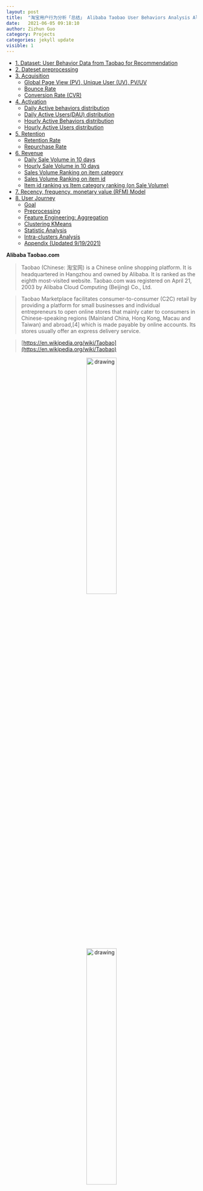 ```yaml
---
layout: post
title:  "淘宝用户行为分析「总结」 Alibaba Taobao User Behaviors Analysis All-in-One"
date:   2021-06-05 09:18:10
author: Zizhun Guo
category: Projects
categories: jekyll update
visible: 1
---
```


- [1. Dataset: User Behavior Data from Taobao for Recommendation](#1-dataset-user-behavior-data-from-taobao-for-recommendation)
- [2. Dateset preprocessing](#2-dateset-preprocessing)
- [3. Acquisition](#3-acquisition)
    - [Global Page View (PV), Unique User (UV), PV/UV](#global-page-view-pv-unique-user-uv-pvuv)
    - [Bounce Rate](#bounce-rate)
    - [Conversion Rate (CVR)](#conversion-rate-cvr)
- [4. Activation](#4-activation)
    - [Daily Active behaviors distribution](#daily-active-behaviors-distribution)
    - [Daily Active Users(DAU) distribution](#daily-active-usersdau-distribution)
    - [Hourly Active Behaviors distribution](#hourly-active-behaviors-distribution)
    - [Hourly Active Users distribution](#hourly-active-users-distribution)
- [5. Retention](#5-retention)
    - [Retention Rate](#retention-rate)
    - [Repurchase Rate](#repurchase-rate)
- [6. Revenue](#6-revenue)
    - [Daily Sale Volume in 10 days](#daily-sale-volume-in-10-days)
    - [Hourly Sale Volume in 10 days](#hourly-sale-volume-in-10-days)
    - [Sales Volume Ranking on item category](#sales-volume-ranking-on-item-category)
    - [Sales Volume Ranking on item id](#sales-volume-ranking-on-item-id)
    - [Item id ranking vs Item category ranking (on Sale Volume)](#item-id-ranking-vs-item-category-ranking-on-sale-volume)
- [7. Recency, frequency, monetary value (RFM) Model](#7-recency-frequency-monetary-value-rfm-model)
- [8. User Journey](#8-user-journey)
    - [Goal](#goal)
    - [Preprocessing](#preprocessing)
    - [Feature Engineering: Aggregation](#feature-engineering-aggregation)
    - [Clustering KMeans](#clustering-kmeans)
    - [Statistic Analysis](#statistic-analysis)
    - [Intra-clusters Analysis](#intra-clusters-analysis)
    - [Appendix (Updated 9/19/2021)](#appendix-updated-9192021)



**Alibaba Taobao.com**

> Taobao (Chinese: 淘宝网) is a Chinese online shopping platform. It is headquartered in Hangzhou and owned by Alibaba. It is ranked as the eighth most-visited website. Taobao.com was registered on April 21, 2003 by Alibaba Cloud Computing (Beijing) Co., Ltd.

> Taobao Marketplace facilitates consumer-to-consumer (C2C) retail by providing a platform for small businesses and individual entrepreneurs to open online stores that mainly cater to consumers in Chinese-speaking regions (Mainland China, Hong Kong, Macau and Taiwan) and abroad,[4] which is made payable by online accounts. Its stores usually offer an express delivery service.

> [https://en.wikipedia.org/wiki/Taobao](https://en.wikipedia.org/wiki/Taobao)

<div style="text-align: center;">
    <a href ="{{site.url}}/assets/2021-05-21-Taobao_Behavior_Analysis_Intro/AlibabaLogo.jpg">
   <img src="{{site.url}}/assets/2021-05-21-Taobao_Behavior_Analysis_Intro/AlibabaLogo.jpg" alt="drawing" style="width: 40%;"/>
   </a>
   <br>
    <a href ="{{site.url}}/assets/2021-05-21-Taobao_Behavior_Analysis_Intro/Taobao_Logo.svg">
   <img src="{{site.url}}/assets/2021-05-21-Taobao_Behavior_Analysis_Intro/Taobao_Logo.svg" alt="drawing" style="width: 40%;"/>
    </a>
   <figcaption>Alibaba Group LOGO </figcaption>
</div>

<br>

---

<br>


#### 1. Dataset: User Behavior Data from Taobao for Recommendation

**Introduction**

The dataset is collected from [**Tianchi**](https://tianchi.aliyun.com/dataset/dataDetail?dataId=649&userId=1) - Data Science Workshop from Aliyun(阿里云)- literally means [**Alibaba Cloud**](https://us.alibabacloud.com/), the cloud computing service ranked **third-largest** infrastucture as a service provider, right behind Amazon Web Services, Microsoft Azure.

User Behavior is a dataset of user behaviors from Taobao, for recommendation problem with implicit feedback. The dataset is offered by Alibaba.

|File   |Description   |Feature   |
|---|---|---|
| UserBehavior.csv  |All user behavior data   | User ID, item ID, category ID, behavior type, timestamp  |

**UserBehavior.csv**

We random select about 1 million users who have behaviors including click, purchase, adding item to shopping cart and item favoring during November 25 to December 03, 2017. The dataset is organized in a very similar form to MovieLens-20M, i.e., each line represents a specific user-item interaction, which consists of user ID, item ID, item's category ID, behavior type and timestamp, separated by commas. The detailed descriptions of each field are as follows:

|Field   |Explanation   |
|---|---|
|User ID   |An integer, the serialized ID that represents a user   |
| Item ID  |An integer, the serialized ID that represents an item   |
|Category ID   |An integer, the serialized ID that represents the category which the corresponding item belongs to   |
|Behavior type   |A string, enum-type from ('pv', 'buy', 'cart', 'fav')   |
|Timestamp   |An integer, the timestamp of the behavior   |



Note that the dataset contains 4 different types of behaviors, they are

|Behavior   | Explanation  |
|---|---|
|pv   | Page view of an item's detail page, equivalent to an item click  |
|fav   | Purchase an item  |
|cart   |Add an item to shopping cart   |
|buy   |Favor an item   |

Dimensions of the dataset are

| Dimension  | 	Number  |
|---|---|
|# of users   |987,994   |
|# of items   |4,162,024   |
|# of categories   | 9,439  |
|# of interactions   |100,150,807   |

#### 2. Dateset preprocessing

**Load the CSV dataset as Spark DateFrame using Pyspark**

```py
import findspark
findspark.init('/home/zizhun/spark-3.1.1-bin-hadoop2.7')
from pyspark.sql import SparkSession

# Load csv file into spark dataframe
df = spark.read.csv('UserBehavior.csv')

# Change field names
df = df.withColumnRenamed("_c0","user_id") \
        .withColumnRenamed("_c1","item_id") \
        .withColumnRenamed("_c2","category_id") \
        .withColumnRenamed("_c3","behavior") \
        .withColumnRenamed("_c4","timestamps")

```

**Check out the schema and partial view**
```
root
 |-- user_id: string (nullable = true)
 |-- item_id: string (nullable = true)
 |-- category_id: string (nullable = true)
 |-- behavior: string (nullable = true)
 |-- timestamps: string (nullable = true)

+-------+-------+-----------+--------+----------+
|user_id|item_id|category_id|behavior|timestamps|
+-------+-------+-----------+--------+----------+
|      1|2268318|    2520377|      pv|1511544070|
|      1|2333346|    2520771|      pv|1511561733|
|      1|2576651|     149192|      pv|1511572885|
|      1|3830808|    4181361|      pv|1511593493|
|      1|4365585|    2520377|      pv|1511596146|
|      1|4606018|    2735466|      pv|1511616481|
|      1| 230380|     411153|      pv|1511644942|
|      1|3827899|    2920476|      pv|1511713473|
|      1|3745169|    2891509|      pv|1511725471|
|      1|1531036|    2920476|      pv|1511733732|
+-------+-------+-----------+--------+----------+
only showing top 10 rows

```

**Transform timestamps from Unixtime to date**
The original timestamp is in format of Unixtime, therefore transforming it into 6 new readable field as datetime, date, month, day, hour and dayofweek. 
```py
from pyspark.sql.functions import (dayofmonth, hour,
                                  dayofyear,month, dayofmonth,
                                  year,weekofyear,
                                  format_number, date_format, to_date, dayofweek)

df1.select(dayofmonth(df1.datetime)).show()

df1 = df1.withColumn('date', to_date(df1.datetime)) \
            .withColumn('month', month(df1.datetime)) \
            .withColumn('day', dayofmonth(df1.datetime)) \
            .withColumn('hour', hour(df1.datetime)) \
            .withColumn('dayofweek', dayofweek(df1.datetime))  
```
```
Results:
+-------+-------+-----------+--------+----------+-------------------+----------+-----+---+----+---------+
|user_id|item_id|category_id|behavior|timestamps|           datetime|      date|month|day|hour|dayofweek|
+-------+-------+-----------+--------+----------+-------------------+----------+-----+---+----+---------+
|      1|2268318|    2520377|      pv|1511544070|2017-11-24 12:21:10|2017-11-24|   11| 24|  12|        6|
|      1|2333346|    2520771|      pv|1511561733|2017-11-24 17:15:33|2017-11-24|   11| 24|  17|        6|
|      1|2576651|     149192|      pv|1511572885|2017-11-24 20:21:25|2017-11-24|   11| 24|  20|        6|
|      1|3830808|    4181361|      pv|1511593493|2017-11-25 02:04:53|2017-11-25|   11| 25|   2|        7|
|      1|4365585|    2520377|      pv|1511596146|2017-11-25 02:49:06|2017-11-25|   11| 25|   2|        7|
|      1|4606018|    2735466|      pv|1511616481|2017-11-25 08:28:01|2017-11-25|   11| 25|   8|        7|
|      1| 230380|     411153|      pv|1511644942|2017-11-25 16:22:22|2017-11-25|   11| 25|  16|        7|
|      1|3827899|    2920476|      pv|1511713473|2017-11-26 11:24:33|2017-11-26|   11| 26|  11|        1|
|      1|3745169|    2891509|      pv|1511725471|2017-11-26 14:44:31|2017-11-26|   11| 26|  14|        1|
|      1|1531036|    2920476|      pv|1511733732|2017-11-26 17:02:12|2017-11-26|   11| 26|  17|        1|
+-------+-------+-----------+--------+----------+-------------------+----------+-----+---+----+---------+
only showing top 10 rows
```


**Discover dataset on the range of date**

```SQL
SELECT Date, n_interactions
FROM
    (SELECT date as Date, COUNT(user_id) as n_interactions
    FROM taobao
    GROUP BY date
    ORDER BY date)
WHERE n_interactions > 10000
```
```
         Date  n_interactions
0  2017-11-24         3453235
1  2017-11-25        10598765
2  2017-11-26        10496631
3  2017-11-27         9985084
4  2017-11-28         9987905
5  2017-11-29        10350799
6  2017-11-30        10542266
7  2017-12-01        11712571
8  2017-12-02        14057989
9  2017-12-03         8946657
```
The distribution shows most of the interactions are conducted between *2017-11-24* to 2017-12-03 (10 days).

**Create TempView as Taobao from records based on the distribution**
```py
df1.createOrReplaceTempView("taobao")
```

#### 3. Acquisition

The point for Acquisition analysis is to develop knowledge about the ability of the product to convert visitors into customers. It helps evaluate the efficiency of the business process. The product may have diverse marketing sources of visitors and different channels to fulfill the conversion. 

In Taobao user behavior dataset, the 'behavior' field can be intuitively interpreted owning the values in an ordinal nature, since the business allows provide purchasing behaviors which are able to independently conducted, e.g. users can choose to purchase the item directly or put it into the cart or favorites. Therefore, there are multiple channels that convert the item visit into the final order. Hence, I take multiple funnel analyses to study its acquisitional traits.

###### Global Page View (PV), Unique User (UV), PV/UV

```py
# Pychart can query records using Dataframe SQL functions

from pyspark.sql.functions import count, countDistinct
df1.select(countDistinct(df1.user_id).alias('uv')).show()
```

```
+------+
|    uv|
+------+
|987991|
+------+
```
The dataset has **987,991** unique users. Hence, **UV** = **987,991**.

```py
# The same, group by on 'behavior' and find the count for the 'pv'

df1.groupby('behavior').count().orderBy('count', ascending = False).show()
```

```
+--------+--------+
|behavior|   count|
+--------+--------+
|      pv|89697359|
|    cart| 5530446|
|     fav| 2888258|
|     buy| 2015839|
+--------+--------+
```
The dataset has **89,697,359** page view behaviors between 2017-11-24 to 2017-12-03. Hence, **PV** = **89,697,359**.

The PV/UV, the average page view per user evaluates the popularity for the items to be seen in a global sense. We could calculate it for each item. However, this metric needs to be used with other global metrics.

The **PV/UV** is **90**. In these 10 days, the average page views for each unique user is 90.

###### Bounce Rate

Bounce rate is single-page sessions divided by all sessions, or the percentage of all sessions on the site in which users viewed only a single page and triggered only a single request to the Analytics server. - [reference](https://support.google.com/analytics/answer/1009409?hl=en)

In the Taobao user behavior case, the unique users who visit items once during the 10-day session would be only considered. Therefore, this bounce rate evaluates the attractiveness of the website instead of a specific item.

Create
```py
# Create TempView with the user count for the different behavior.
# PK: user_id
spark.sql("""
SELECT 
    user_id, 
    SUM(case when behavior='pv' then 1 else 0 end) as PageView,
    SUM(case when behavior='fav' then 1 else 0 end) as Favorite,
    SUM(case when behavior='cart' then 1 else 0 end) as Cart,
    SUM(case when behavior='buy' then 1 else 0 end) as Buy
FROM 
    taobao
GROUP BY
    user_id
""").createTempView("behaviorCount")

spark.sql("""
SELECT 
    COUNT(user_id)
FROM
    behaviorCount
WHERE PageView = 1 AND Favorite = 0 AND Cart = 0 AND Buy = 0;
""").show()
```

```
+-----------------------+
|count(DISTINCT user_id)|
+-----------------------+
|                     53|
+-----------------------+
```
The number of unique users who have only **1 page view** count is **53**. The **bounce rate**, 53/UV is **0.0053%**. It is very small, it proves the visitors, no matter new or old, would not stop discovering the website at the first sight.

###### Conversion Rate (CVR)

The **conversion rate** is the percentage of visitors to the website that complete a desired goal (a conversion) out of the total number of visitors.[-[Source]](https://www.wordstream.com/conversion-rate)

The desired goal is **make-purchase**.  There are three channels to make such conversion (see fig 1 below): 1. page view - favorite - buy; 2. page view - cart - buy; 3. page view - buy. Each channel can conduct a funnel analysis.

<div style="text-align: center;">
    <a href ="{{site.url}}/assets/2021-05-21-Taobao_Behavior_Analysis_Model/01.png">
   <img src="{{site.url}}/assets/2021-05-21-Taobao_Behavior_Analysis_Model/01.png" alt="drawing" style="width: 20%;"/>
   </a>
   <figcaption>Fig 1: Three conversion channels </figcaption>
</div>

**pv - fav - buy**

CVR for page view user to favorite user = # of users who have pv and fav/ # of users who have pv 

```py
n_unique_fav_users = spark.sql("""
SELECT COUNT(DISTINCT user_id)
FROM behaviorCount
WHERE PageView > 0 AND Favorite > 0
""").collect()[0][0] # 387548

n_unique_pv_users = spark.sql("""
SELECT COUNT(DISTINCT user_id)
FROM behaviorCount
WHERE PageView > 0
""").collect()[0][0] # 984107

CVR_pv2fav = n_unique_fav_users/n_unique_pv_users # 387548/984107
```

The conversion rate for pv to fav is 39.38%.

CVR for page view user to favorite to buy user = # of users who have pv, fav and buy / # of users who have pv 

```py
n_unique_fav_buy_users = spark.sql("""
SELECT COUNT(DISTINCT user_id)
FROM behaviorCount
WHERE PageView > 0 AND Favorite > 0 AND Buy > 0
""").collect()[0][0] # 275476

CVR_pv2fav2buy = n_unique_fav_buy_users / n_unique_pv_users # 275476 / 984107
print(CVR_pv2fav2buy)
```
The conversion rate for pv-fav-buy is 27.99%.

**pv - cart - buy**

CVR for page view user to cart user = # of users who have pv and cart / # of users who have pv 

```py
n_unique_cart_users = spark.sql("""
SELECT COUNT(DISTINCT user_id)
FROM behaviorCount
WHERE PageView > 0 AND Cart > 0
""").collect()[0][0] # 735674

CVR_pv2cart = n_unique_cart_users / n_unique_pv_users # 735674 / 984107
print(CVR_pv2cart)
```
The conversion rate for pv-cart is 74.56%.

CVR for page view user to cart to buy user = # of users who have pv, cart and buy / # of users who have pv 

```py
n_unique_cart_buy_users = spark.sql("""
SELECT COUNT(DISTINCT user_id)
FROM behaviorCount
WHERE PageView > 0 AND Cart > 0 AND Buy > 0
""").collect()[0][0] # 528408

CVR_pv2cart2buy = n_unique_cart_buy_users / n_unique_pv_users # 528408 / 984107
print(CVR_pv2cart2buy)
```
The conversion rate for pv-cart-buy is 53.69%.

**pv - buy**

CVR for page view user to buy user = # of users who have pv and buy / # of users who have pv 

```py
n_unique_pv_buy_users = spark.sql("""
SELECT COUNT(DISTINCT user_id)
FROM behaviorCount
WHERE PageView > 0 AND Favorite = 0 AND Cart = 0 AND Buy > 0
""").collect()[0][0]

CVR_pv2buy = n_unique_pv_buy_users / n_unique_pv_users
print(CVR_pv2buy)
```
The conversion rate for pv-buy is 7.01%. (There might have users who have both pv-buy or pv-fav/cart-buy behaviors, such SQL would exclude those users who have both behaviors, therefore the CVR for pv-buy would be higher if based on items)


**Funnel plot for 3 channels based on # of users**

<!-- #80bdff
#f1b0b7
#ffc107
#54bc4b -->

```py
from plotly import graph_objects as go

fig1 = go.Figure(go.Funnel(
    y = ['pv', 'fav', 'buy'],
    x = [n_unique_pv_users, n_unique_fav_users, n_unique_fav_buy_users],
    textposition = "inside",
    textinfo = "value+percent initial",
    marker = {"color": ["#80bdff", "#f1b0b7", "#54bc4b"]})
    )
fig1.show()
```

<div style="text-align: center;">
    <a href ="{{site.url}}/assets/2021-05-21-Taobao_Behavior_Analysis_Model/funnel_1.png">
   <img src="{{site.url}}/assets/2021-05-21-Taobao_Behavior_Analysis_Model/funnel_1.png" alt="drawing" style="width: 60%;"/>
   </a>
   <figcaption>Fig 2: Funnel plot: pv-fav-buy </figcaption>
</div>

<div style="text-align: center;">
    <a href ="{{site.url}}/assets/2021-05-21-Taobao_Behavior_Analysis_Model/funnel_2.png">
   <img src="{{site.url}}/assets/2021-05-21-Taobao_Behavior_Analysis_Model/funnel_2.png" alt="drawing" style="width: 60%;"/>
   </a>
   <figcaption>Fig 3: Funnel plot: pv-cart-buy </figcaption>
</div>

<div style="text-align: center;">
    <a href ="{{site.url}}/assets/2021-05-21-Taobao_Behavior_Analysis_Model/funnel_3.png">
   <img src="{{site.url}}/assets/2021-05-21-Taobao_Behavior_Analysis_Model/funnel_3.png" alt="drawing" style="width: 60%;"/>
   </a>
   <figcaption>Fig 4: Funnel plot: pv-buy </figcaption>
</div>


#### 4. Activation

The Activation evaluates the Ecommerce's ability to provide users with the "Aha moment". It overlaps the concept with the acquisition a little, but the difference is that the activation focuses on the micro-conversion part whereas users are having enjoyable and solid experiences in the individual part of the product process. 

###### Daily Active behaviors distribution

Details aside, first look at the distribution for the number of daily behaviors between 2017-11-24 to 2017-12-03.

```py
df_date_behavior_count = spark.sql("""
SELECT 
    date,
    SUM(CASE WHEN behavior = 'pv' THEN 1 ELSE 0 END) AS pv,
    SUM(CASE WHEN behavior = 'fav' THEN 1 ELSE 0 END) AS fav,
    SUM(CASE WHEN behavior = 'cart' THEN 1 ELSE 0 END) AS cart,
    SUM(CASE WHEN behavior = 'buy' THEN 1 ELSE 0 END) AS buy
FROM 
    taobao
GROUP BY 
    date
ORDER BY date
""").toPandas()

print(df_date_behavior_count)
```
<div style="text-align: center;">
    <a href ="{{site.url}}/assets/2021-05-21-Taobao_Behavior_Analysis_Model_2/DAB.png">
   <img src="{{site.url}}/assets/2021-05-21-Taobao_Behavior_Analysis_Model_2/DAB.png" alt="drawing" style="width: 60%;"/>
   </a>
   <figcaption>Fig 1: Daily Active behaviors histogram </figcaption>
</div>

1. The number of page view behaviors overwhelmed the other three behaviors favorite, cart, and buy.
2. The day of the week for 2017-11-24 is Friday in Beijing Time (GMT+8), whereas it has 13 hours jet leg from US Eastern Time (GMT-5) in winter. It is weird to find that the behavior count on 11-24 is much smaller than 12-01. An assumption to this phenomenon is when binning the behaviors, the part of behaviors conducted in 2017-11-25 morning in china was grouped into the 2017-11-24 in American Time zone, **hence the current bars should be moved 1 day after and the value for each date should be partially tunned one by one**. 
3. The current histogram cannot quantitively confirm the relation of behavior count between days, but the trend can be guessed out. After modification, the number of behaviors on Saturday and Sunday is higher than on weekdays.


###### Daily Active Users(DAU) distribution

```py
df_DAU = spark.sql("""
SELECT 
    date,
    COUNT(DISTINCT user_id) AS DAU
FROM 
    taobao
GROUP BY 
    date
ORDER BY 
    date
""").toPandas()

print(df_DAU)
```
<div style="text-align: center;">
    <a href ="{{site.url}}/assets/2021-05-21-Taobao_Behavior_Analysis_Model_2/DAU.png">
   <img src="{{site.url}}/assets/2021-05-21-Taobao_Behavior_Analysis_Model_2/DAU.png" alt="drawing" style="width: 60%;"/>
   </a>
   <figcaption>Fig 2: Daily Active Users histogram </figcaption>
</div>

1. As to count the unique users in these 10 days, the criteria is any user who conducted one of four behavior count as one active user. Therefore, the relation between DAU to daily active behaviors is similar to the relationship between global unique user numbers and global behavior numbers.
2. The trend is similar to DAU histogram, as the time leg and Unix Time function rule still work poorly on a dataset collected from another time zone. The part of unique users is supposed to be grouped on the day after.

###### Hourly Active Behaviors distribution

```py
df_hour_behavior_count = spark.sql("""
SELECT 
    hour,
    SUM(CASE WHEN behavior = 'pv' THEN 0.1 ELSE 0 END) AS pv,
    SUM(CASE WHEN behavior = 'fav' THEN 0.1 ELSE 0 END) AS fav,
    SUM(CASE WHEN behavior = 'cart' THEN 0.1 ELSE 0 END) AS cart,
    SUM(CASE WHEN behavior = 'buy' THEN 0.1 ELSE 0 END) AS buy
FROM 
    taobao
WHERE date < '2017-12-04' AND date > '2017-11-23'
GROUP BY 
    hour
ORDER BY 
    hour
""").toPandas()
```
<div style="text-align: center;">
    <a href ="{{site.url}}/assets/2021-05-21-Taobao_Behavior_Analysis_Model_2/HAB.png">
   <img src="{{site.url}}/assets/2021-05-21-Taobao_Behavior_Analysis_Model_2/HAB.png" alt="drawing" style="width: 60%;"/>
   </a>
   <figcaption>Fig 3: Hourly Active Behaviors histogram </figcaption>
</div>

1. The distribution is binned by the hour attribute from the table, as it is calculated by averaging the behavior count across 10 days, it compensates for the difference between days.
2. The hour illustrates the parsed UNIX time in the American time zone, so there is 13 hours time lag for the real hour within a day scenario. e.g. The 7:00 in US eastern time indicates the 20:00 in the Beijing time zone. 
3. Based on 2, the peak found between 6:00 to 10:00, when the most popular product using time, is 7 pm to 11 pm in China. It makes sense since this is the time when people get off work and spend time online shopping.
4. The behavior count in peak say 9 pm (8:00) is 800k round own, whereas at 4 am (15:00) in the morning, the count is almost only 50k. There are 16 times between the peak and bottom. In day times, the average behavior count is around 500k.
5. The rate of decline from peak to bottom is great. It is a common bedtime and people go to sleep quickly. However, once wake up, the usage recovers a bit slower hence users have different things to do.

###### Hourly Active Users distribution

```py
df_AverageHAU = spark.sql("""
SELECT 
    hour,
    ROUND(COUNT(DISTINCT user_id)/10, 0) AS Average_HAU
FROM 
    taobao
WHERE date < '2017-12-04' AND date > '2017-11-23'
GROUP BY 
    hour
ORDER BY hour
""").toPandas()
```

<div style="text-align: center;">
    <a href ="{{site.url}}/assets/2021-05-21-Taobao_Behavior_Analysis_Model_2/HAU.png">
   <img src="{{site.url}}/assets/2021-05-21-Taobao_Behavior_Analysis_Model_2/HAU.png" alt="drawing" style="width: 60%;"/>
   </a>
   <figcaption>Fig 4: Hourly Active Users histogram </figcaption>
</div>

1. The trend is similar to hourly behavior count. However, the peak is not as significant as the last one. This indicates that the contribution for unique users on behaviors is not balanced. Given that the trend is similar (same shape), therefore the aspect for causing the balancing issue is that users who are active in the daytime conduct more behaviors at night. It intuitively may make sense that people work in the daytime and get hard to shop online, but at night, they have more time and convenience to use the APP.
2. The max value of peak is around 70k whereas the value for the bottom is around 5k, the 12 times difference is greater than 13 times for the behavior count. This indicates the at least for two periods of time (7 pm to 10 pm and 12 am to 5 am), users' behaviors are normally equalized which helps understand combined with the first point that the users in the daytime are less efficient (number of behaviors per user) than at night.

#### 5. Retention

###### Retention Rate

Retention rate formula:
The # of active users continuing to subscribe divided by the total active users at the start of a period = retention rate.
[-[Source])(https://www.profitwell.com/customer-retention/calculate-retention-rate)]

The concept to have retention rate metric in a marketing atmosphere is to monitor firm performance in attracting and retaining customers. [-[Wikipedia](https://en.wikipedia.org/wiki/Retention_rate)] It is similar to churn rate.

This part of Taobao user behavior analysis technically only provides practice on calculating retention rate metric, since there are no attributes identifying the new users, therefore the users who are count as the first-day user may of the old user, which should not be considered.

```py
df_retention = spark.sql("""
    SELECT
        SUM(CASE WHEN day1 > 0 then 1 else 0 end) AS day1,
        SUM(CASE WHEN day1 > 0 AND day2 > 0 then 1 else 0 end) AS day2retention,
        SUM(CASE WHEN day1 > 0 AND day3 > 0 then 1 else 0 end) AS day3retention,
        SUM(CASE WHEN day1 > 0 AND day4 > 0 then 1 else 0 end) AS day4retention,
        SUM(CASE WHEN day1 > 0 AND day5 > 0 then 1 else 0 end) AS day5retention,
        SUM(CASE WHEN day1 > 0 AND day6 > 0 then 1 else 0 end) AS day6retention,
        SUM(CASE WHEN day1 > 0 AND day7 > 0 then 1 else 0 end) AS day7retention,
        SUM(CASE WHEN day1 > 0 AND day8 > 0 then 1 else 0 end) AS day8retention,
        SUM(CASE WHEN day1 > 0 AND day9 > 0 then 1 else 0 end) AS day9retention,
        SUM(CASE WHEN day1 > 0 AND day10 > 0 then 1 else 0 end) AS day10retention
    FROM
        (SELECT
            user_id,
            SUM(CASE WHEN date = '2017-11-24' then 1 else 0 end) as day1,
            SUM(CASE WHEN date = '2017-11-25' then 1 else 0 end) as day2,
            SUM(CASE WHEN date = '2017-11-26' then 1 else 0 end) as day3,
            SUM(CASE WHEN date = '2017-11-27' then 1 else 0 end) as day4,
            SUM(CASE WHEN date = '2017-11-28' then 1 else 0 end) as day5,
            SUM(CASE WHEN date = '2017-11-29' then 1 else 0 end) as day6,
            SUM(CASE WHEN date = '2017-11-30' then 1 else 0 end) as day7,
            SUM(CASE WHEN date = '2017-12-01' then 1 else 0 end) as day8,
            SUM(CASE WHEN date = '2017-12-02' then 1 else 0 end) as day9,
            SUM(CASE WHEN date = '2017-12-03' then 1 else 0 end) as day10
        FROM taobao
        GROUP BY
            user_id)
    """).toPandas()
```
<div style="text-align: center;">
    <a href ="{{site.url}}/assets/2021-05-21-Taobao_Behavior_Analysis_Model_2/retention.png">
   <img src="{{site.url}}/assets/2021-05-21-Taobao_Behavior_Analysis_Model_2/retention.png" alt="drawing" style="width: 60%;"/>
   </a>
   <figcaption>Fig 5: simulating retention rate </figcaption>
</div>


###### Repurchase Rate

Repurchase rate is the percentage rate of a cohort having placed another order within a certain period of time, typically calculated within 30/60/90/180/360 days from the first order. [-[Source](https://medium.com/@matsutton/repurchase-rate-the-most-overlooked-ecommerce-kpi-337bccde184b)]

Due to the limit of time periods, we calculate the 10-day repurchase rate. The way to calculate it is to find the number of unique users who have purchased twice within 10 days.

```py
n_repurchase = spark.sql("""
SELECT COUNT(DISTINCT user_id)
FROM
    (SELECT user_id, COUNT(behavior) AS buy_times
    FROM taobao
    WHERE behavior = 'buy'
    GROUP BY 
        user_id)
WHERE buy_times > 1
""").collect()[0][0]

n_purchase = spark.sql("""
SELECT COUNT(DISTINCT user_id)
FROM
    (SELECT user_id, COUNT(behavior) AS buy_times
    FROM taobao
    behavior = 'buy'
    GROUP BY 
        user_id)
""").collect()[0][0]

print(n_repurchase/n_purchase)
```
The repurchase rate is **66%**.

There is another way to calculate which is by finding the count of unique users number who has conducted another transaction within the 10 days except for the first day. 


#### 6. Revenue

A transaction is made by users conducting a buy behavior, defined by this analysis. No matter the order is completely fulfilled or not. In fact, a metric called Gross Merchandise Volume (GMV) is used to evaluate the total gross income within a period of time. Unfortunately, the table does not contain the price feature for items, therefore we only calculate the total sale volume in dates and rank them group by the item category and items themselves.


###### Daily Sale Volume in 10 days

```py
df_daily_sales_volume = spark.sql("""
SELECT
    date,
    SUM(CASE WHEN behavior = 'pv' then 1 else 0 end) as pv,
    SUM(CASE WHEN behavior = 'fav' then 1 else 0 end) as fav,
    SUM(CASE WHEN behavior = 'cart' then 1 else 0 end) as cart,
    SUM(CASE WHEN behavior = 'buy' then 1 else 0 end) as buy
FROM taobao
GROUP BY
    date
""").toPandas()
```
 
<div style="text-align: center;">
    <a href ="{{site.url}}/assets/2021-05-21-Taobao_Behavior_Analysis_Model_3/Daily_sale_volume.png">
   <img src="{{site.url}}/assets/2021-05-21-Taobao_Behavior_Analysis_Model_3/Daily_sale_volume.png" alt="drawing" style="width: 60%;"/>
   </a>
   <!-- <figcaption>Fig 1: Daily Active behaviors histogram </figcaption> -->
</div> 

As PART II mentioned, due to the parsing issue, the UNIX time collected from GMT+8 time zone is interpreted to GMT-5 time zone, so part of sales conducted on 11-25 are binned to 11-24. One day shift to right, the sale volume based on a date shows a consistent invariance even encountering the weekends.

###### Hourly Sale Volume in 10 days

```py
df_hourly_sales_volume = spark.sql("""
SELECT
    hour,
    SUM(CASE WHEN behavior = 'pv' then 0.1 else 0 end) as pv,
    SUM(CASE WHEN behavior = 'fav' then 0.1 else 0 end) as fav,
    SUM(CASE WHEN behavior = 'cart' then 0.1 else 0 end) as cart,
    SUM(CASE WHEN behavior = 'buy' then 0.1 else 0 end) as buy
FROM taobao
GROUP BY
    hour
ORDER BY
    hour
""").toPandas()
```

<div style="text-align: center;">
    <a href ="{{site.url}}/assets/2021-05-21-Taobao_Behavior_Analysis_Model_3/Hourly_sale_volume.png">
   <img src="{{site.url}}/assets/2021-05-21-Taobao_Behavior_Analysis_Model_3/Hourly_sale_volume.png" alt="drawing" style="width: 60%;"/>
   </a>
   <!-- <figcaption>Fig 1: Daily Active behaviors histogram </figcaption> -->
</div>

The UNIX time functions from Pyspark make the hour become the US time based on the local machine, so the hour shows in the figure should convert into the Beijing time as the sale are conducted in China region. e.g. 6 pm to 19:00

1. Comparing with hourly behaviors distribution, the difference is in the period of time between 3 am (16:00) to 6 pm (19:00), the sale volume has a little decrease among all hours of the day. 
2. The peak has around 14000 sale volumes whereas the bottom has around 1000 sale volumes. The difference is around  14 times which is the same as the behavior distribution.

###### Sales Volume Ranking on item category

```py
df_sales_volume_ranking_category = spark.sql("""
SELECT
    a.buy_times AS sales_volume,
    COUNT(a.category_id) AS category_num 
FROM
    (SELECT 
        category_id, 
        COUNT(user_id) AS buy_times
    FROM 
        taobao 
    WHERE 
        behavior='buy' 
    GROUP BY 
        category_id ) AS a 
GROUP BY
    a.buy_times 
ORDER BY
    category_num DESC;
""").toPandas()
```
```
sales_volume 	1 	2 	3 	4 	5 	6 	7 	8 	9 	10 	... 	1158 	3096 	18016 	1147 	458 	1326 	2015 	6354 	2782 	2203
category_num 	767 	448 	313 	268 	198 	195 	163 	133 	105 	97 	... 	1 	1 	1 	1 	1 	1 	1 	1 	1 	1


```
<div style="text-align: center;">
    <a href ="{{site.url}}/assets/2021-05-21-Taobao_Behavior_Analysis_Model_3/ranking_category.png">
   <img src="{{site.url}}/assets/2021-05-21-Taobao_Behavior_Analysis_Model_3/ranking_category.png" alt="drawing" style="width: 60%;"/>
   </a>
   <!-- <figcaption>Fig 1: Daily Active behaviors histogram </figcaption> -->
</div>


Based on the sale volume, we ranked the item categories' count. The figure above shows there are almost 800 categories of items are sold only once among all users. The second place's category of an item which sold twice counts around 450. The overall trend follows a logarithmic pattern in a descending prone.


###### Sales Volume Ranking on item id

```py
df_sales_volume_ranking_item = spark.sql("""
SELECT
    a.buy_times AS sales_volume,
    COUNT(a.item_id) AS item_num 
FROM
    (SELECT 
        item_id, 
        COUNT(user_id) AS buy_times
    FROM 
        taobao 
    WHERE 
        behavior='buy' 
    GROUP BY 
        item_id ) AS a 
GROUP BY
    a.buy_times 
ORDER BY
    item_num DESC;
""").toPandas()
```
<div style="text-align: center;">
    <a href ="{{site.url}}/assets/2021-05-21-Taobao_Behavior_Analysis_Model_3/ranking_item.png">
   <img src="{{site.url}}/assets/2021-05-21-Taobao_Behavior_Analysis_Model_3/ranking_item.png" alt="drawing" style="width: 60%;"/>
   </a>
   <!-- <figcaption>Fig 1: Daily Active behaviors histogram </figcaption> -->
</div>
<br>

The second study on item id ranking based on the sale volume indicates a similar trend as to how it was performed with the item category rank. They both follow a logarithmic declining trend, but for the current item ranking trend, it is deeper. Over 350,000 items are sold once which takes a larger portion, whereas the items sold twice are only take 1/4 in the value.

###### Item id ranking vs Item category ranking (on Sale Volume)
<br>
<div class="row" style="padding-left: 30rem;" >
  <div class="column" style="text-align: center;">
    <img src="{{site.url}}/assets/2021-05-21-Taobao_Behavior_Analysis_Model_3/category_pie.png" alt="drawing" style="width: 100%;"/>
  </div>
  <div class="column">
    <img src="{{site.url}}/assets/2021-05-21-Taobao_Behavior_Analysis_Model_3/item_pie.png" alt="drawing" style="width: 100%;"/>
  </div>
</div>

It is interesting to conduct the pie charts for both rankings and compare how much the portions take for different granularity of data tag. Much easy to understand, the category tag has fewer unique values than item id since one category can include multiple items, hence the portion for ranking would be different.

As seen from the figure on the left-hand side, half of the item categories have their belonging items sold 20+ times, as for those less popular item categories, one sold only once still takes 10 percent, these are the super unpopular item category. From the figure on the right-hand side, within the super unpopular item category, the items' number overwhelmingly populates 58.2 percent among all items. Combined with the items which sold 2-10 times, it is interesting to see that most of the items (96 percent) of items are not popular at all, whereas only 2 percent of items are able to sell at least 20 times, in other words, getting into the transaction order.

For further mining processing, a possible direction is to cluster the item category based on the distribution of its item sale volume. One guess is there might have an item category that has 1 or 2 items specifically popular with almost no visit for the rest, or some item categories may exist that all items belonging to them are regular.

#### 7. Recency, frequency, monetary value (RFM) Model

Recency, frequency, monetary value is a marketing analysis tool used to identify a company's or an organization's best customers by using certain measures. The RFM model is based on three quantitative factors:

- Recency: How recently a customer has made a purchase
- Frequency: How often a customer makes a purchase
- Monetary Value: How much money a customer spends on purchases

RFM analysis numerically ranks a customer in each of these three categories, generally on a scale of 1 to 5 (the higher the number, the better the result). The "best" customer would receive a top score in every category.

[-[Source]](https://www.investopedia.com/terms/r/rfm-recency-frequency-monetary-value.asp)

We take the above approach to category the users based on the rule with the last time buy behavior and frequency of buy behavior. Here are the rules:

```
R：score the user's recency based on the time difference from the buy behavior date to 17-12-03
difference > 7 score = 1
difference BETWEEN 5-7 score = 2
difference BETWEEN 3-4 score = 3
difference BETWEEN 0-2 score = 4

F：score the user's frequency based on the date of the buy behavior count
purchase once score = 1
purchase twice score = 2
purchase 3-10 times score = 3
purchase times > 10 score = 4
```

Since the table does not contain monetary info, hence ignore the monetary value. 

Once having the scores of users' Recency and Frequency, applying another rule to classify users into different group.
```
Champion:
FrequencyScore BETWEEN 3-4 AND RecencyScore BETWEEN 3-4

Loyal:
FrequencyScore BETWEEN 3-4 AND RecencyScore BETWEEN 1-2

Potential Loyalists:
FrequencyScore BETWEEN 1-2 AND RecencyScore BETWEEN 3-4

Need Attentions
FrequencyScore BETWEEN 1-2 AND RecencyScore BETWEEN 1-2
```

```py
spark.sql("""
SELECT 
    user_id,
    (CASE WHEN Rdiff >7 THEN 1
    WHEN Rdiff BETWEEN 5 AND 7 THEN 2
    WHEN Rdiff BETWEEN 3 AND 4 THEN 3
    WHEN Rdiff BETWEEN 0 AND 2 THEN 4
    ELSE NULL END ) AS RecencyScore
FROM
    (SELECT 
        user_id,
        DATEDIFF('2017-12-03',max(date)) AS Rdiff
    FROM 
        taobao
    WHERE 
        behavior='buy'
    GROUP BY 
        user_id)

""").createOrReplaceTempView("R1")

spark.sql("""
SELECT 
    user_id,
    (case WHEN SaleVolume BETWEEN 1 AND 1 THEN 1
    WHEN SaleVolume BETWEEN 2 AND 2 THEN 2
    WHEN SaleVolume BETWEEN 3 AND 10 THEN 3
    WHEN SaleVolume >=11 THEN 4
    ELSE NULL END ) as FrequencyScore
FROM(
    SELECT 
        user_id,
        COUNT(behavior) AS SaleVolume
    FROM 
        taobao
    WHERE 
        behavior='buy'
    GROUP BY 
        user_id)
""").createOrReplaceTempView("F1")

df_RFM = spark.sql("""
SELECT 
    user_id,
    RecencyScore,
    FrequencyScore,
    (CASE WHEN (FrequencyScore BETWEEN 1 AND 2)AND(RecencyScore BETWEEN 1 AND 2 )THEN 1
    WHEN (FrequencyScore BETWEEN 1 AND 2)AND(RecencyScore BETWEEN 3 AND 4 )THEN 2
    WHEN (FrequencyScore BETWEEN 3 AND 4)AND(RecencyScore BETWEEN 1 AND 2 )THEN 3
    WHEN (FrequencyScore BETWEEN 3 AND 4)AND(RecencyScore BETWEEN 3 AND 4 )THEN 4
    ELSE NULL END ) AS CustomerLevel
FROM 
    (SELECT 
        R1.user_id, 
        R1.RecencyScore,
        F1.FrequencyScore
    FROM 
        R1
    INNER JOIN 
        F1
    ON 
        R1.user_id=F1.user_id)
""").toPandas()

print(df_RFM)
```
```
        user_id  RecencyScore  FrequencyScore  CustomerLevel
0       1000240             4               3              4
1       1000280             4               2              2
2       1000665             4               3              4
3       1000795             4               2              2
4       1000839             4               3              4
...         ...           ...             ...            ...
672399   999498             2               1              1
672400   999507             4               3              4
672401   999510             4               3              4
672402   999616             2               1              1
672403   999656             3               1              2

[672404 rows x 4 columns]


```

<div style="text-align: center;">
    <a href ="{{site.url}}/assets/2021-05-21-Taobao_Behavior_Analysis_Model_3/RFM.png">
   <img src="{{site.url}}/assets/2021-05-21-Taobao_Behavior_Analysis_Model_3/RFM.png" alt="drawing" style="width: 30%;"/>
   </a>
   <!-- <figcaption>Fig 1: Daily Active behaviors histogram </figcaption> -->
</div>
<br>

#### 8. User Journey
A [user journey]((https://en.wikipedia.org/wiki/User_journey)) is the experiences a person has when interacting with something, typically software. User journeys describe at a high level of detail exactly what steps different users take to complete a specific task within a system, application, or website. User journeys are focused on the user and what they see and what they do, in comparison to the related web design term click path which is just a plain list of the text URLs that are hit when a user follows a particular Journey.

The customer journey is divided into five phases which refer to the AIDA model.
- Awareness Awareness for the product is awakened (inspiration)
- Interest The interest in the product is increased (favoritism)
- Desire The customer is considering buying the product (wish)
- Action The product is bought (implementation)

**We have found the concept of user journey can be applied to the taobao Dataset.** (see [Part II conversion analysis](https://zizhunguo.com/jekyll/update/projects/2021/05/21/Taobao_Behavior_Analysis_Model.html)) In taobao dataset, it has **four** behavior types which are **page view**, **favorite**, **cart** and **buy**. Combining with **user_id** and **item_id**, **a user journey behavior can be defined as a series of behaviors conducted by a user targeting a specific item.** See example below:
Table 1: a user journey track

|user_id|item_id|Timestamps   | Behavior  |
|---|---|---|---|
|100|12345678|2017-11-25 13:04:00|pv |
|100|12345678|2017-11-25 13:12:23|fav|
|100|12345678|2017-11-27 10:56:10|pv |
|100|12345678|2017-11-27 20:23:59|buy|

See table 1 above, a user (id: 100) has viewed a page of the item (id: 12345678) at 2017-11-25 13:04:00. 8 mins later, this user had put this item into the favorite list. Two days later, this user viewed this item again. About 10 hours later, at 8 pm on the same day, this user purchased this item.

###### Goal

The goal of the task is to use millions of user-journey behaviors to identify customer categories/clusters that can be
useful for targeted consumer insights at scale. The tool to implement is Apache Spark: Spark SQL and MLlib. The clustering model is KMeans.

###### Preprocessing

From [part I](https://zizhunguo.com/jekyll/update/projects/2021/05/21/Taobao_Behavior_Analysis_Intro.html), most of the behaviors are in dates between 2017-11-24 to 2017-12-03, therefore we select 5,000,000 records of behaviors from the subset of the dataset. Another reason to choose only 5M records instead of the 100M from the original size is that while doing statistic analysis later after KMeans, the virtual machine's memory (8GM) simply cannot hold the query processing when conducted on the aggregated temporary view, hence only taking part of the dataset.

###### Feature Engineering: Aggregation

Set up some statistical rules to extract some features from the orignal dataset:

|Rule   | Explanation  |
|---|---|
|duration   | The **time difference** between the minimal timestamps and maximum timestamps within **the user journey**  |
|behavior_count   | The **total behavior count** of a user journey  |
|pv   |The **pv count** of a user journey   |
|fav   |The **fav count** of a user journey   |
|cart   |The **cart count** of a user journey   |
|buy  |The **buy count** of a user journey   |
|label   |Whether the user **have purchased** the item or **not**   |

```py
df = spark.sql("""
SELECT 
    user_id,
    item_id,
    MAX(timestamps)-MIN(timestamps) as duration,
    COUNT(item_id) as behavior_count,
    SUM(CASE WHEN behavior = 'pv' THEN 1 ELSE 0 END) as pv,
    SUM(CASE WHEN behavior = 'fav' THEN 1 ELSE 0 END) as fav,
    SUM(CASE WHEN behavior = 'cart' THEN 1 ELSE 0 END) as cart,
    SUM(CASE WHEN behavior = 'buy' THEN 1 ELSE 0 END) as buy
FROM taobao
GROUP BY user_id, item_id
ORDER BY user_id, item_id ASC
""")

df.createOrReplaceTempView("taobao_clustering")

df = spark.sql("""
SELECT 
    *,
    CASE WHEN buy > 0 THEN 1 ELSE 0 END as label
FROM taobao_clustering
""")

from pyspark.ml.feature import VectorAssembler

assembler = VectorAssembler(inputCols = feat_cols, outputCol = 'features')
final_data = assembler.transform(df)

from pyspark.ml.feature import StandardScaler

scaler = StandardScaler(inputCol = 'features', outputCol = 'scaledFeatures')
scaler_model = scaler.fit(final_data)
cluster_final_data = scaler_model.transform(final_data)
```

Quick view for the Spark dataframe:
```
+-------+-------+--------+--------------+---+---+----+---+-----+--------------------+--------------------+
|user_id|item_id|duration|behavior_count| pv|fav|cart|buy|label|            features|      scaledFeatures|
+-------+-------+--------+--------------+---+---+----+---+-----+--------------------+--------------------+
|      1|1305059|     0.0|             1|  1|  0|   0|  0|    0| (7,[1,2],[1.0,1.0])|(7,[1,2],[0.99231...|
|      1|1323189|     0.0|             1|  1|  0|   0|  0|    0| (7,[1,2],[1.0,1.0])|(7,[1,2],[0.99231...|
|      1|1338525|     0.0|             1|  1|  0|   0|  0|    0| (7,[1,2],[1.0,1.0])|(7,[1,2],[0.99231...|
|      1|1340922|     0.0|             1|  1|  0|   0|  0|    0| (7,[1,2],[1.0,1.0])|(7,[1,2],[0.99231...|
|      1|1531036|     0.0|             1|  1|  0|   0|  0|    0| (7,[1,2],[1.0,1.0])|(7,[1,2],[0.99231...|
|      1|2028434|     0.0|             1|  1|  0|   0|  0|    0| (7,[1,2],[1.0,1.0])|(7,[1,2],[0.99231...|
|      1|2041056|     0.0|             1|  1|  0|   0|  0|    0| (7,[1,2],[1.0,1.0])|(7,[1,2],[0.99231...|
|      1|2087357| 29426.0|             2|  2|  0|   0|  0|    0|(7,[0,1,2],[29426...|(7,[0,1,2],[0.347...|
|      1|2104483|     0.0|             1|  1|  0|   0|  0|    0| (7,[1,2],[1.0,1.0])|(7,[1,2],[0.99231...|
|      1|2266567|     0.0|             1|  1|  0|   0|  0|    0| (7,[1,2],[1.0,1.0])|(7,[1,2],[0.99231...|
+-------+-------+--------+--------------+---+---+----+---+-----+--------------------+--------------------+
only showing top 10 rows
```

###### Clustering KMeans

Apply KMeans to the scaled dataset with different k values.

KMeans hyperparameters:

|hyperparameter   | Value  |
|---|---|
|tol   | 0.0001  |
|maxIter   | 20  |
|distanceMeasure   |euclidean   |
|weightCol   |none   |

Using Elbow/Knee Method for a quick look-out to select K values.

<div style="text-align: center;">
    <a href ="{{site.url}}/assets/2021-05-21-Taobao_Behavior_Analysis_Model_4/elbow.png">
   <img src="{{site.url}}/assets/2021-05-21-Taobao_Behavior_Analysis_Model_4/elbow.png" alt="drawing" style="width: 30%;"/>
   </a>
   <!-- <figcaption>Fig 1: Daily Active behaviors histogram </figcaption> -->
</div>

Looks like k = 3, k = 5 and k = 6 are the good change-points. Select k = 5 as the cluster numbers. Here print out the clustering  results. (The 'prediction' indicates the cluster number ranged from 0 - 4)

```
+-------+-------+--------+--------------+---+---+----+---+-----+--------------------+--------------------+----------+
|user_id|item_id|duration|behavior_count| pv|fav|cart|buy|label|            features|      scaledFeatures|prediction|
+-------+-------+--------+--------------+---+---+----+---+-----+--------------------+--------------------+----------+
|      1|1305059|     0.0|             1|  1|  0|   0|  0|    0| (7,[1,2],[1.0,1.0])|(7,[1,2],[0.93053...|         0|
|      1|1323189|     0.0|             1|  1|  0|   0|  0|    0| (7,[1,2],[1.0,1.0])|(7,[1,2],[0.93053...|         0|
|      1|1338525|     0.0|             1|  1|  0|   0|  0|    0| (7,[1,2],[1.0,1.0])|(7,[1,2],[0.93053...|         0|
|      1|1340922|     0.0|             1|  1|  0|   0|  0|    0| (7,[1,2],[1.0,1.0])|(7,[1,2],[0.93053...|         0|
|      1|1531036|     0.0|             1|  1|  0|   0|  0|    0| (7,[1,2],[1.0,1.0])|(7,[1,2],[0.93053...|         0|
|      1|2028434|     0.0|             1|  1|  0|   0|  0|    0| (7,[1,2],[1.0,1.0])|(7,[1,2],[0.93053...|         0|
|      1|2041056|     0.0|             1|  1|  0|   0|  0|    0| (7,[1,2],[1.0,1.0])|(7,[1,2],[0.93053...|         0|
|      1|2087357| 29426.0|             2|  2|  0|   0|  0|    0|(7,[0,1,2],[29426...|(7,[0,1,2],[0.344...|         0|
|      1|2104483|     0.0|             1|  1|  0|   0|  0|    0| (7,[1,2],[1.0,1.0])|(7,[1,2],[0.93053...|         0|
|      1|2266567|     0.0|             1|  1|  0|   0|  0|    0| (7,[1,2],[1.0,1.0])|(7,[1,2],[0.93053...|         0|
|      1|2268318|     0.0|             1|  1|  0|   0|  0|    0| (7,[1,2],[1.0,1.0])|(7,[1,2],[0.93053...|         0|
|      1|2278603|     0.0|             1|  1|  0|   0|  0|    0| (7,[1,2],[1.0,1.0])|(7,[1,2],[0.93053...|         0|
|      1|2286574|     0.0|             1|  1|  0|   0|  0|    0| (7,[1,2],[1.0,1.0])|(7,[1,2],[0.93053...|         0|
|      1| 230380|     0.0|             1|  1|  0|   0|  0|    0| (7,[1,2],[1.0,1.0])|(7,[1,2],[0.93053...|         0|
|      1|2333346|     0.0|             1|  1|  0|   0|  0|    0| (7,[1,2],[1.0,1.0])|(7,[1,2],[0.93053...|         0|
|      1|2576651|     0.0|             1|  1|  0|   0|  0|    0| (7,[1,2],[1.0,1.0])|(7,[1,2],[0.93053...|         0|
|      1| 266784| 25123.0|             2|  2|  0|   0|  0|    0|(7,[0,1,2],[25123...|(7,[0,1,2],[0.294...|         0|
|      1| 271696|     0.0|             1|  1|  0|   0|  0|    0| (7,[1,2],[1.0,1.0])|(7,[1,2],[0.93053...|         0|
|      1|2734026|     0.0|             1|  1|  0|   0|  0|    0| (7,[1,2],[1.0,1.0])|(7,[1,2],[0.93053...|         0|
|      1|2791761|     0.0|             1|  1|  0|   0|  0|    0| (7,[1,2],[1.0,1.0])|(7,[1,2],[0.93053...|         0|
+-------+-------+--------+--------------+---+---+----+---+-----+--------------------+--------------------+----------+
only showing top 20 rows

```

###### Statistic Analysis

```
+-------+-----------------+------------------+------------------+-------------------+-------------------+--------------------+--------------------+------------------+
|summary|         duration|    behavior_count|                pv|                fav|               cart|                 buy|               label|        prediction|
+-------+-----------------+------------------+------------------+-------------------+-------------------+--------------------+--------------------+------------------+
|  count|           756408|            756408|            756408|             756408|             756408|              756408|              756408|            756408|
|   mean|21433.50689707142|1.3220378420111898| 1.184676788188385| 0.0371333989064103|0.07331228649088851|0.026915368425505813|0.025566889826654397|0.4321940011210881|
| stddev|85385.05928533341|1.0746465690895712|0.9953649718484974|0.19056521625685005| 0.2690200842701817| 0.17201339406933566| 0.15783933890990312|1.1010077907100033|
|    min|              0.0|                 1|                 0|                  0|                  0|                   0|                   0|                 0|
|    max|         787426.0|               153|               153|                  7|                  6|                  11|                   1|                 4|
+-------+-----------------+------------------+------------------+-------------------+-------------------+--------------------+--------------------+------------------+

```

The **duration** are in seconds unit hence dividing 3600 to convert into hours. The longest duration of the user journey lasts about **9 days**. The average duration of the user journey takes around **6 hours**.

From **label**(whether purchased or not) features, it finds **2.5 out of 100** items are eventually purchased. From **pv**(page view count for each user behavior), we found each item is **at least being view once**(1.18). Similar findings are documented in the previous part[[part II]](https://zizhunguo.com/jekyll/update/projects/2021/05/21/Taobao_Behavior_Analysis_Model.html).

###### Intra-clusters Analysis

Group by the cluster index and calculat the mean values for all features.

```py
df_k5_statistics = spark.sql("""
SELECT prediction AS cluster,
        COUNT(DISTINCT user_id) AS user,
        COUNT(item_id) AS behavior,
        ROUND(AVG(duration)/3600,2) AS avg_duratiion,
        ROUND(AVG(behavior_count),2) as avg_num_behaviors,
        ROUND(AVG(pv),2) as avg_pv,
        ROUND(AVG(fav),2) as avg_fav,
        ROUND(AVG(cart),2) as avg_cart,
        ROUND(AVG(buy),2) as avg_buy,
        ROUND(AVG(label),2) as avg_label
FROM purchase_clustered
GROUP BY prediction
ORDER BY prediction asc
""")
df_k5_statistics.show()
```

Results:

```
+-------+----+--------+------------+-----------------+------+-------+--------+-------+---------+
|cluster|user|behavior|avg_duration|avg_num_behaviors|avg_pv|avg_fav|avg_cart|avg_buy|avg_label|
+-------+----+--------+------------+-----------------+------+-------+--------+-------+---------+
|      0|9701|  639437|        0.91|             1.12|  1.12|    0.0|     0.0|    0.0|      0.0|
|      1|6673|   19246|       29.08|             3.08|  1.76|   0.07|     0.2|   1.05|      1.0|
|      2|6688|   28996|       93.98|             3.97|   3.7|   0.05|    0.22|    0.0|      0.0|
|      3|3700|   25239|       10.52|             1.62|  0.58|   1.01|    0.03|    0.0|      0.0|
|      4|6853|   43490|        8.49|             1.61|  0.59|    0.0|    1.02|    0.0|      0.0|
+-------+----+--------+------------+-----------------+------+-------+--------+-------+---------+

```

**Heatmap**

Use heatmap to differentiate among clusters. The highlighted square indicates the feature values are higher than the one from other clusters, which help understand the special traits for that cluster using the domain knowledge.

Use sklearn Standardize features to remove the mean and scale to unit variance.

```py
from sklearn.preprocessing import StandardScaler
scaler = StandardScaler()
scaler.fit(df_k5)
heatmap(np.around(scaler.transform(df_k5), 2))
```

<div style="text-align: center;">
    <a href ="{{site.url}}/assets/2021-05-21-Taobao_Behavior_Analysis_Model_4/heatmap_clustering.png">
   <img src="{{site.url}}/assets/2021-05-21-Taobao_Behavior_Analysis_Model_4/heatmap_clustering.png" alt="drawing" style="width: 50%;"/>
   </a>
   <!-- <figcaption>Fig 1: Daily Active behaviors histogram </figcaption> -->
</div>

**Analysis based on the heatmap and values**

- Cluster 1: this group of behaviors are in high numbers and have the largest number of users involved. However, none of them converts to the final purchase order and they are even unlikely to trigger adding the items to the cart. Among all behavior types, it seems page views are in averages but still, they seem hibernates and less active. The duration between the user journey is the longest.
- Cluster 2: these are the true buyers' behaviors - averaged user journey duration, above averaged page view count, few carting behaviors, all these behaviors leading to the successfully created purchasing order.
- Cluster 3: these are the active app users' behavior patterns, almost no purchase at all, but conducting the greatest amount of behaviors in which the most of them are page views. The conversion rate is very low. Maybe the item is too expensive or because of other reasons that users are hesitating. The average user journey duration lasts around 4 days.
- Cluster 4: these behaviors are browsing-focused since there is much less page view amount than the favorite amount, therefore these behaviors are conducted by the browsing pages where the user does not need to click the items' landing pages but just add the item in the list to the favorites. 
- Cluster 5: just like Cluster 4 happened in the users' browsing process, users directly put items into the cart, and thereafter no further actions were conducted.

|Cluster   | User Journey Behavior Type  |
|---|---|
|1   | Hibernate  |
|2   | Active purchasing  |
|3   |Active Viewing   |
|4   |Collectors   |
|5   |Hesitator   |

<div style="text-align: center;">
    <a href ="{{site.url}}/assets/2021-05-21-Taobao_Behavior_Analysis_Model_4/user_journey_pie_behavior.png">
   <img src="{{site.url}}/assets/2021-05-21-Taobao_Behavior_Analysis_Model_4/user_journey_pie_behavior.png" alt="drawing" style="width: 30%;"/>
   </a>
   <!-- <figcaption>Fig 1: Daily Active behaviors histogram </figcaption> -->
</div>

<div style="text-align: center;">
    <a href ="{{site.url}}/assets/2021-05-21-Taobao_Behavior_Analysis_Model_4/user_journey_pie_user.png">
   <img src="{{site.url}}/assets/2021-05-21-Taobao_Behavior_Analysis_Model_4/user_journey_pie_user.png" alt="drawing" style="width: 30%;"/>
   </a>
   <!-- <figcaption>Fig 1: Daily Active behaviors histogram </figcaption> -->
</div>

###### Appendix (Updated 9/19/2021)

Since I had set up my personal cloud workspace, I had successfully fit the entire 100 billion records into the models using PySpark. Here are the updated results:

<div style="text-align: center;">
    <a href ="{{site.url}}/assets/2021-05-21-Taobao_Behavior_Analysis_Model_4/cost_train_line.png">
   <img src="{{site.url}}/assets/2021-05-21-Taobao_Behavior_Analysis_Model_4/cost_train_line.png" alt="drawing" style="width: 20%;"/>
   </a>
   <a href ="{{site.url}}/assets/2021-05-21-Taobao_Behavior_Analysis_Model_4/cost_silhouette_line.png">
   <img src="{{site.url}}/assets/2021-05-21-Taobao_Behavior_Analysis_Model_4/cost_silhouette_line.png" alt="drawing" style="width: 20%;"/>
   </a>
   <!-- <figcaption>Fig 1: Daily Active behaviors histogram </figcaption> -->
</div>

<div>
    <a href ="{{site.url}}/assets/2021-05-21-Taobao_Behavior_Analysis_Model_4/heatmap_kmean2.png">
   <img src="{{site.url}}/assets/2021-05-21-Taobao_Behavior_Analysis_Model_4/heatmap_kmean2.png" alt="drawing" style="width: 20%;"/>
   </a>
   <a href ="{{site.url}}/assets/2021-05-21-Taobao_Behavior_Analysis_Model_4/heatmap_kmean3.png">
   <img src="{{site.url}}/assets/2021-05-21-Taobao_Behavior_Analysis_Model_4/heatmap_kmean3.png" alt="drawing" style="width: 20%;"/>
   </a>
   <a href ="{{site.url}}/assets/2021-05-21-Taobao_Behavior_Analysis_Model_4/heatmap_kmean4.png">
   <img src="{{site.url}}/assets/2021-05-21-Taobao_Behavior_Analysis_Model_4/heatmap_kmean4.png" alt="drawing" style="width: 20%;"/>
   </a>
   <a href ="{{site.url}}/assets/2021-05-21-Taobao_Behavior_Analysis_Model_4/heatmap_kmean5.png">
   <img src="{{site.url}}/assets/2021-05-21-Taobao_Behavior_Analysis_Model_4/heatmap_kmean5.png" alt="drawing" style="width: 20%;"/>
   </a>
   <a href ="{{site.url}}/assets/2021-05-21-Taobao_Behavior_Analysis_Model_4/heatmap_kmean6.png">
   <img src="{{site.url}}/assets/2021-05-21-Taobao_Behavior_Analysis_Model_4/heatmap_kmean6.png" alt="drawing" style="width: 20%;"/>
   </a>
   <a href ="{{site.url}}/assets/2021-05-21-Taobao_Behavior_Analysis_Model_4/heatmap_kmean7.png">
   <img src="{{site.url}}/assets/2021-05-21-Taobao_Behavior_Analysis_Model_4/heatmap_kmean7.png" alt="drawing" style="width: 20%;"/>
   </a>
   <a href ="{{site.url}}/assets/2021-05-21-Taobao_Behavior_Analysis_Model_4/heatmap_kmean8.png">
   <img src="{{site.url}}/assets/2021-05-21-Taobao_Behavior_Analysis_Model_4/heatmap_kmean8.png" alt="drawing" style="width: 20%;"/>
   </a>
   <a href ="{{site.url}}/assets/2021-05-21-Taobao_Behavior_Analysis_Model_4/heatmap_kmean9.png">
   <img src="{{site.url}}/assets/2021-05-21-Taobao_Behavior_Analysis_Model_4/heatmap_kmean9.png" alt="drawing" style="width: 20%;"/>
   </a>
   <!-- <figcaption>Fig 1: Daily Active behaviors histogram </figcaption> -->
</div>


---
Copyright @ 2021 Zizhun Guo. All Rights Reserved.

